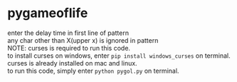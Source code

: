 # pygameoflife
enter the delay time in first line of pattern  
any char other than X(upper x) is ignored in pattern  
NOTE: curses is required to run this code.  
to install curses on windows, enter ```pip install windows_curses``` on terminal.  
curses is already installed on mac and linux.  
to run this code, simply enter ```python pygol.py``` on terminal.
